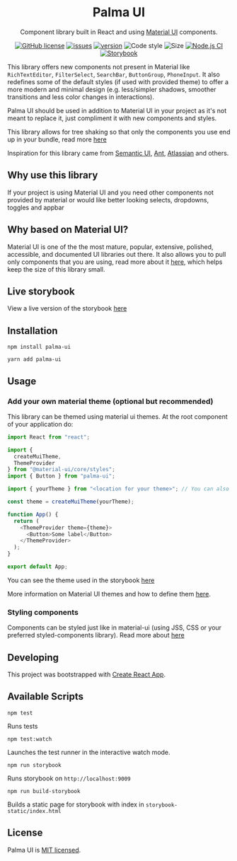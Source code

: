 <h1 align="center">Palma UI</h1>

<div align="center">
Component library built in React and using <a href="https://material-ui.com">Material UI</a> components.

[![GitHub license](https://img.shields.io/github/license/luisott/palma-ui)](LICENSE)
[![issues](https://img.shields.io/github/issues/luisott/palma-ui)](https://github.com/luisott/palma-ui/issues)
[![version](https://img.shields.io/npm/v/palma-ui)](https://www.npmjs.com/package/palma-ui)
![Code style](https://img.shields.io/badge/code_style-prettier-ff69b4.svg)
![Size](https://badgen.net/bundlephobia/minzip/palma-ui)
[![Node.js CI](https://github.com/luisott/palma-ui/workflows/Node.js%20CI/badge.svg)](https://github.com/luisott/palma-ui/actions?query=workflow%3A%22Node.js+CI%22)
[![Storybook](https://github.com/luisott/palma-ui/workflows/Storybook/badge.svg)](https://github.com/luisott/palma-ui/actions?query=workflow%3AStorybook)


</div>

This library offers new components not present in Material like `RichTextEditor`, `FilterSelect`, `SearchBar`, 
`ButtonGroup`, `PhoneInput`. 
It also redefines some of the default styles (if used with provided theme) to offer a more modern and minimal design 
(e.g. less/simpler shadows, smoother transitions and less color changes in interactions). 

Palma UI should be used in addition to Material UI in your project as it's not meant to replace it, just compliment it with
new components and styles.  

This library allows for tree shaking so that only the components you use end up in your bundle, read more 
[here](https://material-ui.com/guides/minimizing-bundle-size)

Inspiration for this library came from [Semantic UI](https://react.semantic-ui.com/), 
[Ant](https://ant.design/), [Atlassian](https://atlassian.design) and others.

## Why use this library
If your project is using Material UI and you need other components not provided by material or would like better looking
selects, dropdowns, toggles and appbar

## Why based on Material UI?
Material UI is one of the the most mature, popular, extensive, polished, accessible, and documented UI libraries out there. 
It also allows you to pull only components that you are using, read more about it [here](https://material-ui.com/guides/minimizing-bundle-size/), 
which helps keep the size of this library small.

## Live storybook
View a live version of the storybook [here](https://luisott.github.io/palma-ui)


## Installation
`npm install palma-ui`  

`yarn add palma-ui`

## Usage

### Add your own material theme (optional but recommended)
This library can be themed using material ui themes. At the root component of your application do:
~~~js
import React from "react";

import {
  createMuiTheme,
  ThemeProvider
} from "@material-ui/core/styles";
import { Button } from "palma-ui";

import { yourTheme } from "<location for your theme>"; // You can also start with the one in src/styles/themes.js

const theme = createMuiTheme(yourTheme);

function App() {
  return (
    <ThemeProvider theme={theme}>
      <Button>Some label</Button>
    </ThemeProvider>
  );
}

export default App;

~~~

You can see the theme used in the storybook [here](https://github.com/luisott/palma-ui/blob/master/src/styles/themes.js)

More information on Material UI themes and how to define them [here](https://material-ui.com/customization/theming/). 

### Styling components
Components can be styled just like in material-ui (using JSS, CSS or your preferred styled-components library). 
Read more about [here](https://material-ui.com/guides/interoperability/)


## Developing

This project was bootstrapped with [Create React App](https://github.com/facebook/create-react-app).

## Available Scripts

`npm test`

Runs tests

`npm test:watch`

Launches the test runner in the interactive watch mode.<br />

`npm run storybook`

Runs storybook on `http://localhost:9009`

`npm run build-storybook`

Builds a static page for storybook with index in `storybook-static/index.html`      

## License

Palma UI is [MIT licensed](LICENSE).